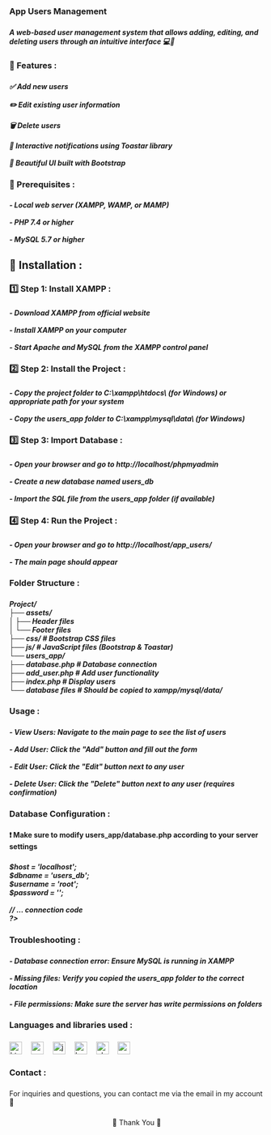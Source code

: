 <h3 align="left">App Users Management</h3>

###

<h5 align="left">A web-based user management system that allows adding, editing, and deleting users through an intuitive interface 💻👥</h5>

###

<h3 align="left">🔹 Features :</h3>

###

<h5 align="left">✅ Add new users<br><br>✏️ Edit existing user information<br><br>🗑️ Delete users<br><br>🔔 Interactive notifications using Toastar library<br><br>🎨 Beautiful UI built with Bootstrap</h5>

###

<h3 align="left">🔹 Prerequisites :</h3>

###

<h5 align="left">- Local web server (XAMPP, WAMP, or MAMP)<br><br>- PHP 7.4 or higher<br><br>- MySQL 5.7 or higher</h5>

###

<h2 align="left">🔹 Installation :</h2>

###

<h3 align="left">1️⃣ Step 1: Install XAMPP :</h3>

###

<h5 align="left">- Download XAMPP from official website<br><br>- Install XAMPP on your computer<br><br>- Start Apache and MySQL from the XAMPP control panel</h5>

###

<h3 align="left">2️⃣ Step 2: Install the Project :</h3>

###

<h5 align="left">- Copy the project folder to C:\xampp\htdocs\ (for Windows) or appropriate path for your system<br><br>- Copy the users_app folder to C:\xampp\mysql\data\ (for Windows)</h5>

###

<h3 align="left">3️⃣ Step 3: Import Database :</h3>

###

<h5 align="left">- Open your browser and go to http://localhost/phpmyadmin<br><br>- Create a new database named users_db<br><br>- Import the SQL file from the users_app folder (if available)</h5>

###

<h3 align="left">4️⃣ Step 4: Run the Project :</h3>

###

<h5 align="left">- Open your browser and go to http://localhost/app_users/<br><br>- The main page should appear</h5>

###

<h3 align="left">Folder Structure :</h3>

###

<h5 align="left">Project/<br>├── assets/<br>│   ├── Header files<br>│   └── Footer files<br>├── css/                 # Bootstrap CSS files<br>├── js/                  # JavaScript files (Bootstrap & Toastar)<br>└── users_app/<br>    ├── database.php     # Database connection<br>    ├── add_user.php     # Add user functionality<br>    ├── index.php        # Display users<br>    └── database files   # Should be copied to xampp/mysql/data/</h5>

###

<h3 align="left">Usage :</h3>

###

<h5 align="left">- View Users: Navigate to the main page to see the list of users<br><br>- Add User: Click the "Add" button and fill out the form<br><br>- Edit User: Click the "Edit" button next to any user<br><br>- Delete User: Click the "Delete" button next to any user (requires confirmation)</h5>

###

<h3 align="left">Database Configuration :</h3>

###

<h4 align="left">❗ Make sure to modify users_app/database.php according to your server settings</h4>

###

<h5 align="left"><?php<br>$host = 'localhost';<br>$dbname = 'users_db';<br>$username = 'root';<br>$password = '';<br><br>// ... connection code<br>?></h5>

###

<h3 align="left">Troubleshooting :</h3>

###

<h5 align="left">- Database connection error: Ensure MySQL is running in XAMPP<br><br>- Missing files: Verify you copied the users_app folder to the correct location<br><br>- File permissions: Make sure the server has write permissions on folders</h5>

###

<h3 align="left">Languages ​​and libraries used :</h3>

###

<div align="left">
  <img src="https://cdn.jsdelivr.net/gh/devicons/devicon/icons/html5/html5-original.svg" height="25" alt="html5 logo"  />
  <img width="10" />
  <img src="https://cdn.jsdelivr.net/gh/devicons/devicon/icons/css3/css3-original.svg" height="25" alt="css logo"  />
  <img width="10" />
  <img src="https://cdn.jsdelivr.net/gh/devicons/devicon/icons/javascript/javascript-original.svg" height="25" alt="javascript logo"  />
  <img width="10" />
  <img src="https://cdn.jsdelivr.net/gh/devicons/devicon/icons/bootstrap/bootstrap-original.svg" height="25" alt="bootstrap logo"  />
  <img width="10" />
  <img src="https://cdn.jsdelivr.net/gh/devicons/devicon/icons/php/php-original.svg" height="25" alt="php logo"  />
  <img width="10" />
  <img src="https://cdn.jsdelivr.net/gh/devicons/devicon/icons/mysql/mysql-original.svg" height="25" alt="mysql logo"  />
</div>

###

<h3 align="left">Contact :</h3>

###

<p align="left">For inquiries and questions, you can contact me via the email in my account 💌</p>

###

<p align="center">💙 Thank You 💙</p>

###

